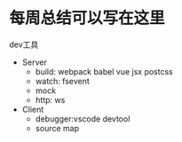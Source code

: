 <!--
 * @Author: your name
 * @Date: 2020-04-13 09:43:51
 * @LastEditTime: 2020-08-06 22:02:47
 * @LastEditors: your name
 * @Description: In User Settings Edit
 * @FilePath: \Frontend-01-Template\week18\NOTE.md
-->
# 每周总结可以写在这里

dev工具

- Server
  - build: webpack babel vue jsx postcss
  - watch: fsevent
  - mock
  - http: ws
- Client
  - debugger:vscode devtool
  - source map